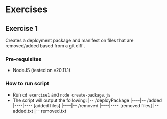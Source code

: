 # Exercises


## Exercise 1 
Creates a deployment package and manifest on files that are removed/added based from a git diff
. 
### Pre-requisites
- NodeJS  (tested on v20.11.1)

### How to run script
- Run `cd exercise1` and `node create-package.js`
- The script will output the following:
|-- /deployPackage
|----|-- /added
|----|---- [added files]
|----|-- /removed
|----|---- [removed files]
|-- added.txt
|-- removed.txt





